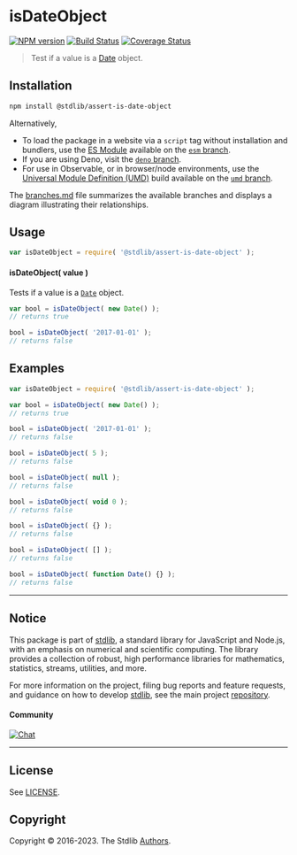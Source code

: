 <!--

@license Apache-2.0

Copyright (c) 2018 The Stdlib Authors.

Licensed under the Apache License, Version 2.0 (the "License");
you may not use this file except in compliance with the License.
You may obtain a copy of the License at

   http://www.apache.org/licenses/LICENSE-2.0

Unless required by applicable law or agreed to in writing, software
distributed under the License is distributed on an "AS IS" BASIS,
WITHOUT WARRANTIES OR CONDITIONS OF ANY KIND, either express or implied.
See the License for the specific language governing permissions and
limitations under the License.

-->

# isDateObject

[![NPM version][npm-image]][npm-url] [![Build Status][test-image]][test-url] [![Coverage Status][coverage-image]][coverage-url] <!-- [![dependencies][dependencies-image]][dependencies-url] -->

> Test if a value is a [Date][mdn-date-object] object.

<section class="installation">

## Installation

```bash
npm install @stdlib/assert-is-date-object
```

Alternatively,

-   To load the package in a website via a `script` tag without installation and bundlers, use the [ES Module][es-module] available on the [`esm` branch][esm-url].
-   If you are using Deno, visit the [`deno` branch][deno-url].
-   For use in Observable, or in browser/node environments, use the [Universal Module Definition (UMD)][umd] build available on the [`umd` branch][umd-url].

The [branches.md][branches-url] file summarizes the available branches and displays a diagram illustrating their relationships.

</section>

<section class="usage">

## Usage

```javascript
var isDateObject = require( '@stdlib/assert-is-date-object' );
```

#### isDateObject( value )

Tests if a value is a [`Date`][mdn-date-object] object.

```javascript
var bool = isDateObject( new Date() );
// returns true

bool = isDateObject( '2017-01-01' );
// returns false
```

</section>

<!-- /.usage -->

<section class="examples">

## Examples

<!-- eslint-disable no-empty-function, no-restricted-syntax -->

<!-- eslint no-undef: "error" -->

```javascript
var isDateObject = require( '@stdlib/assert-is-date-object' );

var bool = isDateObject( new Date() );
// returns true

bool = isDateObject( '2017-01-01' );
// returns false

bool = isDateObject( 5 );
// returns false

bool = isDateObject( null );
// returns false

bool = isDateObject( void 0 );
// returns false

bool = isDateObject( {} );
// returns false

bool = isDateObject( [] );
// returns false

bool = isDateObject( function Date() {} );
// returns false
```

</section>

<!-- /.examples -->

<!-- Section for related `stdlib` packages. Do not manually edit this section, as it is automatically populated. -->

<section class="related">

</section>

<!-- /.related -->

<!-- Section for all links. Make sure to keep an empty line after the `section` element and another before the `/section` close. -->


<section class="main-repo" >

* * *

## Notice

This package is part of [stdlib][stdlib], a standard library for JavaScript and Node.js, with an emphasis on numerical and scientific computing. The library provides a collection of robust, high performance libraries for mathematics, statistics, streams, utilities, and more.

For more information on the project, filing bug reports and feature requests, and guidance on how to develop [stdlib][stdlib], see the main project [repository][stdlib].

#### Community

[![Chat][chat-image]][chat-url]

---

## License

See [LICENSE][stdlib-license].


## Copyright

Copyright &copy; 2016-2023. The Stdlib [Authors][stdlib-authors].

</section>

<!-- /.stdlib -->

<!-- Section for all links. Make sure to keep an empty line after the `section` element and another before the `/section` close. -->

<section class="links">

[npm-image]: http://img.shields.io/npm/v/@stdlib/assert-is-date-object.svg
[npm-url]: https://npmjs.org/package/@stdlib/assert-is-date-object

[test-image]: https://github.com/stdlib-js/assert-is-date-object/actions/workflows/test.yml/badge.svg?branch=main
[test-url]: https://github.com/stdlib-js/assert-is-date-object/actions/workflows/test.yml?query=branch:main

[coverage-image]: https://img.shields.io/codecov/c/github/stdlib-js/assert-is-date-object/main.svg
[coverage-url]: https://codecov.io/github/stdlib-js/assert-is-date-object?branch=main

<!--

[dependencies-image]: https://img.shields.io/david/stdlib-js/assert-is-date-object.svg
[dependencies-url]: https://david-dm.org/stdlib-js/assert-is-date-object/main

-->

[chat-image]: https://img.shields.io/gitter/room/stdlib-js/stdlib.svg
[chat-url]: https://gitter.im/stdlib-js/stdlib/

[stdlib]: https://github.com/stdlib-js/stdlib

[stdlib-authors]: https://github.com/stdlib-js/stdlib/graphs/contributors

[umd]: https://github.com/umdjs/umd
[es-module]: https://developer.mozilla.org/en-US/docs/Web/JavaScript/Guide/Modules

[deno-url]: https://github.com/stdlib-js/assert-is-date-object/tree/deno
[umd-url]: https://github.com/stdlib-js/assert-is-date-object/tree/umd
[esm-url]: https://github.com/stdlib-js/assert-is-date-object/tree/esm
[branches-url]: https://github.com/stdlib-js/assert-is-date-object/blob/main/branches.md

[stdlib-license]: https://raw.githubusercontent.com/stdlib-js/assert-is-date-object/main/LICENSE

[mdn-date-object]: https://developer.mozilla.org/en-US/docs/Web/JavaScript/Reference/Global_Objects/Date

</section>

<!-- /.links -->
